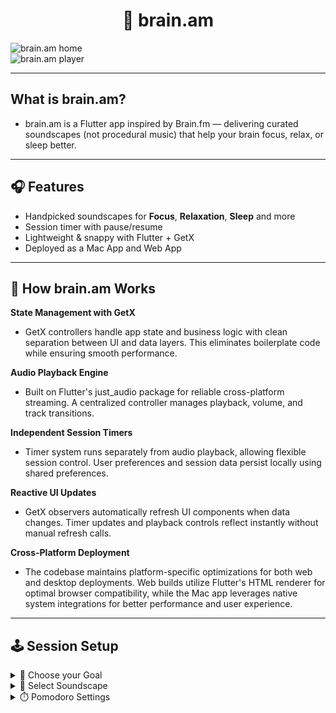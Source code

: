 # <h1 align="center">🧠 brain.am</h1>

![brain.am home](home.png)  
![brain.am player](player.png)

---

## What is brain.am?

- brain.am is a Flutter app inspired by Brain.fm — delivering curated soundscapes (not procedural music) that help your brain focus, relax, or sleep better.

---

## 🎧 Features
- Handpicked soundscapes for **Focus**, **Relaxation**, **Sleep** and more  
- Session timer with pause/resume  
- Lightweight & snappy with Flutter + GetX
- Deployed as a Mac App and Web App
---
## 🧠 How brain.am Works

**State Management with GetX**
- GetX controllers handle app state and business logic with clean separation between UI and data layers. This eliminates boilerplate code while ensuring smooth performance.

**Audio Playback Engine**
- Built on Flutter's just_audio package for reliable cross-platform streaming. A centralized controller manages playback, volume, and track transitions.

**Independent Session Timers**
- Timer system runs separately from audio playback, allowing flexible session control. User preferences and session data persist locally using shared preferences.

**Reactive UI Updates**
- GetX observers automatically refresh UI components when data changes. Timer updates and playback controls reflect instantly without manual refresh calls.

**Cross-Platform Deployment**
- The codebase maintains platform-specific optimizations for both web and desktop deployments. Web builds utilize Flutter's HTML renderer for optimal browser compatibility, while the Mac app leverages native system integrations for better performance and user experience.

---
## 🕹️ Session Setup

<details>
<summary>🎯 Choose your Goal</summary>

<br>

- [x] Focus  
- [ ] Relax  
- [ ] Sleep  
- [x] Study  
- [ ] Deep Work  

</details>

<details>
<summary>🌿 Select Soundscape</summary>

<br>

- [ ] Ocean Waves  
- [x] Rainforest  
- [ ] White Noise  
- [x] Soft Piano  
- [x] Post Rock  
- [ ] Thunderstorm  
- [x] Melancholy  
- [ ] Ambience  

</details>

<details>
<summary>⏱️ Pomodoro Settings</summary>

<br>

<table>
  <thead>
    <tr>
      <th>Interval</th>
      <th>Duration (minutes)</th>
    </tr>
  </thead>
  <tbody>
    <tr>
      <td>🧠 Work Time</td>
      <td>50</td>
    </tr>
    <tr>
      <td>☕ Rest Time</td>
      <td>10</td>
    </tr>
  </tbody>
</table>

</details>
